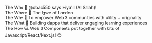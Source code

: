 The Who   👋  @obac550 says Hiya'll (Al Salah)!\
The Where 🦅  The Igwe of London\
The Why   🚀  To empower Web 3 communities with utility + originality\
The What  🧠  Building dapps that deliver engaging learning experiences\
The How   💻  Web 3 Components put together with bits of Javascript/React/Next.js! 😊

<!---
obac550/obac550 is a ✨ special ✨ repository because its `README.md` (this file) appears on your GitHub profile.
You can click the Preview link to take a look at your changes.
--->
